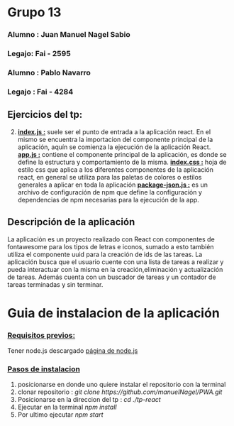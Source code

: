<h1>Grupo 13</h1> 

<h3>Alumno : Juan Manuel Nagel Sabio</h3>
<h3>Legajo: Fai - 2595</h3>

<h3>Alumno : Pablo Navarro </h3>
<h3>Legajo : Fai - 4284</h3>

<h2>Ejercicios del tp:</h2>

2. <u><b>index.js :</b></u> suele ser el punto de entrada a la aplicación react. En el mismo se encuentra la importacion del componente principal de la aplicación, aquín se comienza la ejecución de la aplicación React.
<u><b>app.js :</b></u> contiene el componente principal de la aplicación, es donde se define la estructura y comportamiento de la misma.
<u><b>index.css :</b></u> hoja de estilo css que aplica a los diferentes componentes de la aplicación react, en general se utiliza para las paletas de colores o estilos generales a aplicar en toda la aplicación
<u><b>package-json.js :</b></u> es un archivo de configuración de npm que define la configuración y dependencias de npm necesarias para la ejecución de la app.

<h2>Descripción de la aplicación</h2>
La aplicación es un proyecto realizado con React con componentes de fontawesome para los tipos de letras e iconos, sumado a esto también utiliza el componente uuid para la creación de ids de las tareas. La aplicación busca que el usuario cuente con una lista de tareas a realizar y pueda interactuar con la misma en la creación,eliminación y actualización de tareas. Además cuenta con un buscador de tareas y un contador de tareas terminadas y sin terminar.

<h1>Guia de instalacion de la aplicación</h1>

<h3><u><b>Requisitos previos:</b></u></h3>

Tener node.js descargado <a href = "https://nodejs.org/en">página de node.js</a>

<h3><u><b>Pasos de instalacion</b></u></h3>

<ol type="1">
    <li>posicionarse en donde uno quiere instalar el repositorio con la terminal</li>
    <li>clonar repositorio : <i>git clone  https://github.com/manuelNagel/PWA.git</i> </li>
    <li>Posicionarse en la direccion del tp : 
    <i>cd ./tp-react</i>
    </li>
    <li>Ejecutar en la terminal <i>npm install</i> </li>
    <li>Por ultimo ejecutar <i>npm start</i></li>
</ol>
